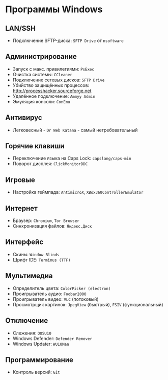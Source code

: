 # Программы Windows

## LAN/SSH

- Подключение SFTP-диска: `SFTP Drive` от `nsoftware`

## Администрирование

- Запуск с макс. привилегиями: `PsExec`
- Очистка системы: `CCleaner`
- Подключение сетевых дисков: `SFTP Drive`
- Убийство защищённых процессов: http://processhacker.sourceforge.net
- Удалённое подключение: `Ammyy Admin`
- Эмуляция консоли: `ConEmu`

## Антивирус

- Легковесный - `Dr Web Katana` - самый нетребовательный

## Горячие клавиши

- Переключение языка на Caps Lock: `capslang/caps-min`
- Поворот дисплея: `ClickMonitorDDC`

## Игровые

- Настройка геймпада: `AntimicroX`, `XBox360ControllerEmulator`

## Интернет

- Браузер: `Chromium`, `Tor Browser`
- Синхронизация файлов: `Яндекс.Диск`

## Интерфейс

- Скины: `Window Blinds`
- Шрифт IDE: `Terminus (TTF)`

## Мультимедиа

- Определитель цвета: `ColorPicker (electron)`
- Проигрыватель аудио: `Foobar2000`
- Проигрыватель видео: `VLC` (потоковый)
- Просмотрщик картинок: `JpegView` (быстрый), `FSIV` (функциональный)

## Отключение

- Слежения: `OOSU10`
- Windows Defender: `Defender Remover`
- Windows Updater: `WU10Man`

## Программирование

- Контроль версий: `Git`